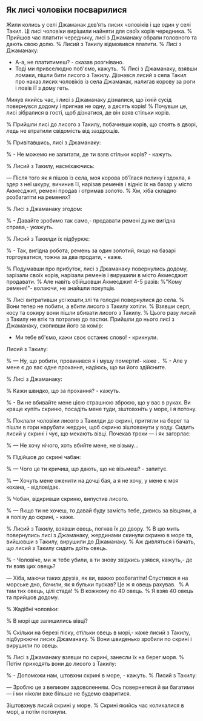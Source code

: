 ## Як лисі чоловіки посварилися

Жили колись у селі Джаманак дев’ять лисих чоловіків і ще один у селі Такил.
Ці лисі чоловіки вирішили найняти для своїх корів чередника.
% Прийшов час платити череднику, лисі з Джаманаку обрали головного та дають свою долю.
% Лисий з Такилу відмовився платити.
% Лисі з Джаманаку: 
- А-а, не платитимеш? - сказав розгнівано.
- Тоді ми привселюдно поб'ємо, кажуть.
 % Лисі з Джаманаку, взявши ломаки, пішли бити лисого з Такилу.
Дізнався лисий з села Такил про наказ лисих чоловіків із села Джаманак, налигав корову за роги і повів її з дому геть.

Минув якийсь час, і лисі з Джаманаку дізналися, що їхній сусід повернувся додому і пригнав не одну, а десять корів!
% Почувши це, лисі зібралися в гості, щоб дізнатися, де він взяв стільки корів. 

% Прийшли лисі до лисого з Такилу, побачивши корів, що стоять в дворі, ледь не втратили свідомість від заздрощів.

% Привітавшись, лисі з Джаманаку:

% - Не можемо не запитати, де ти взяв стільки корів? - кажуть.

% Лисий з Такилу, насміхаючись:

— Після того як я пішов із села, моя корова об’їлася полину і здохла, я здер з неї шкуру, вичинив її, нарізав ременів і відніс їх на базар у місто Акмесджит, ремені продав і отримав золото.
% Хм, хіба складно розбагатіти на ременях?

% Лисі з Джаманаку згодом:

% - Давайте зробимо так само,- продавати ремені дуже вигідна справа,- укажуть.

% Лисий з Такилди їх підбурює: 

% - Так, вигідна робота, ремень за один золотий, якщо на базарі торгоуватися, тожна за два продати, - каже.

% Подумавши про прибуток, лисі з Джаманаку повернулись додому, зарізали своїх корів, нарізали ременів і вирушили в місто Акмесджит продавати.
% Але навіть обійшовши Акмесджит 4-5 разів:
%"Кому ременя!"- волаючи, не знайшли покупців. 

% Лисі витративши усі кошти,злі та голодні повернулися до села.
% Вони тепер не побити, а вбити лисого з Такилу хотіли.
% Взявши серп, косу та сокиру вони пішли вбивати лисого з Такилу.
% Цього разу лисий з Такилу не втік та потрапив до пастки.
Прийшли до нього лисі з Джаманаку, схопивши його за комір:
- Ми тебе вб'ємо, кажи своє останнє слово! - крикнули.

Лисий з Такилу:

% — Ну, що робити, провинився я і мушу померти!- каже . 
% - Але у мене є до вас одне прохання, надіюсь, що ви його здійсните.

% Лисі з Джаманаку:

% Кажи швидко, що за прохання? - кажуть.

% - Ви не вбивайте мене цією страшною зброєю, що у вас в руках.
Ви краще купіть скриню, посадіть мене туди, зіштовхніть у море, і я потону.

% Поклали чоловіки лисого з Такилди до скрині, притягли на берег та пішли в гори нарубати жердин, щоб скриню зіштовхнути у воду.
Сидить лисий у скрині і чує, що мекають вівці.
Почекав трохи — і як загорлає:

% — Не хочу нічого, хоть вбийте мене, не візьму...

% Підійшов до скрині чабан:

% — Чого це ти кричиш, що дають, що не візьмеш? - запитує.

% — Хочуть мене оженити на дочці бая, а я не хочу, у мене є моя кохана, - відповідає.

% Чобан, відкривши скриню, випустив лисого.

% — Якщо ти не хочеш, то давай буду замість тебе, дивись за вівцями, а я полізу до скрині, - каже.

% Лисий з Такилу, взявши овець, погнав їх до двору.
% В цю мить повернулись лисі з Джаманаку, жердинами скинули скриню в море та, вийшовши з Такилу, вирушили до Джаманаку.
% Аж дивляться і бачать, що лисий з Такилу сидить доїть овець.

% - Чоловіче, ми ж тебе убили, а ти знову звідкись узявся, кажуть,- де ти взяв цих овець?

— Хіба, маючи таких друзів, як ви, важко розбагатіти! Спустився я на морське дно, бачили, як я бульки пускав? Це ж я овець рахував.
 % А там тих овець, цілі стада!
% В кожному по 40 овець.
% Я взяв 40 овець та прийшов додому.

% Жадібні чоловіки:

% В морі ще залишились вівці?

% Скільки на березі піску, стільки овець в морі,- каже лисий з Такилу, підбурюючи лисих Джаманаку.
% Вони швиденько зробили по скрині і вирушили по овець.

% Лисі з Джаманаку взявши по скрині, занесли їх на берег моря.
% Потім приходять вони до лисого з Такилу:

% - Допоможи нам, штовхни скрині в море, - кажуть.
% Лисий з Такилу:

— Зроблю це з великим задоволенням.
Ось повернетеся й ви багатими — і ми ніколи вже більше не будемо сваритися.

Зіштовхнув лисий скрині у море.
% Скрині якийсь час колихалися в морі, а потім потонули.
